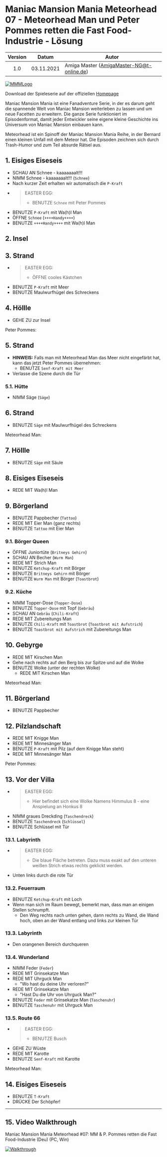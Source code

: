 # Maniac Mansion Mania Meteorhead 07 - Meteorhead Man und Peter Pommes retten die Fast Food-Industrie - Lösung

| Version | Datum      | Autor                                     |
|:-------:|------------|-------------------------------------------|
|   1.0   | 03.11.2021 | Amiga Master (AmigaMaster-NG@t-online.de) |

[![MMMLogo](https://www.maniac-mansion-mania.com/banner/banner.png)](https://www.maniac-mansion-mania.com)

Download der Spieleserie auf der offiziellen [Homepage](https://www.maniac-mansion-mania.com)

Maniac Mansion Mania ist eine Fanadventure Serie, in der es darum geht die spannende Welt von Maniac Mansion weiterleben zu lassen und um neue Facetten zu erweitern. Die ganze Serie funktioniert im Episodenformat, damit jeder Entwickler seine eigene kleine Geschichte ins Universum von Maniac Mansion einbauen kann.

Meteorhead ist ein Spinoff der Maniac Mansion Mania Reihe, in der Bernard einen kleinen Unfall mit dem Meteor hat. Die Episoden zeichnen sich durch Trash-Humor und zum Teil absurde Rätsel aus.

## 1. Eisiges Eiseseis

- SCHAU AN Schnee - kaaaaaaalt!!!
- NIMM Schnee - kaaaaaaalt!!! (`Schnee`)
- Nach kurzer Zeit erhalten wir automatisch die `P-Kraft`
- >EASTER EGG:
  >- BENUTZE `Schnee` mit Peter Pommes
- BENUTZE `P-Kraft` mit Wa(h)l Man
- ÖFFNE `Schnee` (`++++Handy++++`)
- BENUTZE `++++Handy++++` mit Wa(h)l Man

## 2. Insel

## 3. Strand

- >EASTER EGG:
  >- ÖFFNE cooles Kästchen
- BENUTZE `P-Kraft` mit Meer
- BENUTZE Maulwurfhügel des Schreckens

## 4. Höllle

- GEHE ZU zur Insel

Peter Pommes:

## 5. Strand

- **HINWEIS:** Falls man mit Meteorhead Man das Meer nicht eingefärbt hat, kann das jetzt Peter Pommes übernehmen:
  - BENUTZE `Senf-Kraft mit Meer`
- Verlasse die Szene durch die Tür

### 5.1. Hütte

- NIMM Säge (`Säge`)

## 6. Strand

- BENUTZE `Säge` mit Maulwurfhügel des Schreckens

Meteorhead Man:

## 7. Höllle

- BENUTZE `Säge` mit Säule

## 8. Eisiges Eiseseis

- REDE MIT Wa(h)l Man

## 9. Börgerland

- BENUTZE Pappbecher (`Tattoo`)
- REDE MIT Eier Man (ganz rechts)
- BENUTZE `Tattoo` mit Eier Man

### 9.1. Börger Queen

- ÖFFNE Juniortüte (`Britneys Gehirn`)
- SCHAU AN Becher (`Wurm Man`)
- REDE MIT Strich Man
- BENUTZE `Ketchup-Kraft` mit Börger
- BENUTZE `Britneys Gehirn` mit Börger
- BENUTZE `Wurm Man` mit Börger (`Toastbrot`)

### 9.2. Küche

- NIMM Topper-Dose (`Topper-Dose`)
- BENUTZE `Topper-Dose` mit Topf (`Gebräu`)
- SCHAU AN `Gebräu` (`Chili-Kraft`)
- REDE MIT Zubereitungs Man
- BENUTZE `Chili-Kraft` mit `Toastbrot` (`Toastbrot mit Aufstrich`)
- BENUTZE `Toastbrot mit Aufstrich` mit Zubereitungs Man

## 10. Gebyrge

- REDE MIT Kirschen Man
- Gehe nach rechts auf den Berg bis zur Spitze und auf die Wolke
- BENUTZE Wolke (unter der rechten Wolke)
  - REDE MIT Kirschen Man

Meteorhead Man:

## 11. Börgerland

- BENUTZE Pappbecher

## 12. Pilzlandschaft

- REDE MIT Knigge Man
- REDE MIT Minnesänger Man
- BENUTZE `P-Kraft` mit Pilz (auf dem Knigge Man steht)
- REDE MIT Minnesänger Man

Peter Pommes:

## 13. Vor der Villa

- >EASTER EGG:
  >- Hier befindet sich eine Wolke Namens Himmulus 8 - eine Anspielung an Honkus 8
- NIMM graues Dreckding (`Taschendreck`)
- BENUTZE `Taschendreck` (`Schlüssel`)
- BENUTZE Schlüssel mit Tür

### 13.1. Labyrinth

- >EASTER EGG:
  >- Die blaue Fläche betreten. Dazu muss exakt auf den unteren weißen Strich etwas rechts geklickt werden.
- Unten links durch die rote Tür

### 13.2. Feuerraum

- BENUTZE `Ketchup-Kraft` mit Loch
- Wenn man sich im Raum bewegt, bemerkt man, dass man an einigen Stellen schrumpft.
  - Den Weg rechts nach unten gehen, dann rechts zu Wand, die Wand hoch, oben an der Wand entlang und links zur kleinen Tür

### 13.3. Labyrinth

- Den orangenen Bereich durchqueren

### 13.4. Wunderland

- NIMM Feder (`Feder`)
- REDE MIT Grinsekatze Man
- REDE MIT Uhrguck Man
  - "Wo hast du deine Uhr verloren?"
- REDE MIT Grinsekatze Man
  - "Hast Du die Uhr von Uhrguck Man?"
- BENUTZE `Feder` mit Grinsekatze Man (`Taschenuhr`)
- BENUTZE `Taschenuhr` mit Uhrguck Man

### 13.5. Route 66

- >EASTER EGG:
  >- BENUTZE Busch
- GEHE ZU Wüste
- REDE MIT Karotte
- BENUTZE `Senf-Kraft` mit Karotte

Meteorhead Man:

## 14. Eisiges Eiseseis

- BENUTZE `T-Kraft`
- DRÜCKE Der Schöpfer!

--------------------------------------------------------------------------------

## 15. Video Walkthrough

Maniac Mansion Mania Meteorhead #07: MM & P. Pommes retten die Fast Food-Industrie (Deu) (PC, Win)

[![Walkthrough](https://img.youtube.com/vi/WGWUwVwu8fE/0.jpg)](https://www.youtube.com/watch?v=WGWUwVwu8fE)

